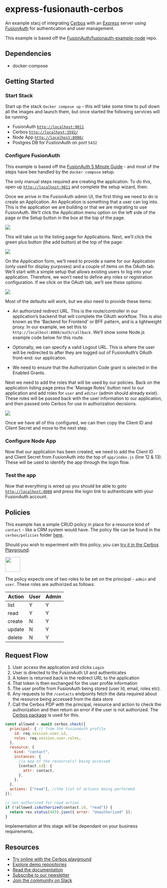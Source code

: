 # express-fusionauth-cerbos

An example stacj of integrating [Cerbos](https://cerbos.dev) with an [Express](https://expressjs.com/) server using [FusionAuth](https://fusionauth.io) for authentication and user management.

This example is based off the [FusionAuth/fusionauth-example-node](https://github.com/fusionauth/fusionauth-example-node) repo.

## Dependencies

- docker-compose

## Getting Started

### Start Stack

Start up the stack `docker compose up` - this will take some time to pull down all the images and launch them, but once started the following services will be running.

- FusionAuth [`http://localhost:9011`](http://localhost:9011)
- Cerbos [`http://localhost:3592/`](http://localhost:3592/)
- Node App [`http://localhost:8080/`](http://localhost:8080/)
- Postgres DB for FustionAuth on port `5432`

### Configure FusionAuth

This example is based off the [FusionAuth 5 Minute Guide](https://fusionauth.io/docs/v1/tech/5-minute-setup-guide/) - and most of the steps have bee handled by the `docker compose` setup.

The only manual steps required are creating the application. To do this, open up [`http://localhost:9011`](http://localhost:9011) and complete the setup wizard, then:

Once we arrive in the FusionAuth admin UI, the first thing we need to do is create an Application. An Application is something that a user can log into. This is the application we are building or that we are migrating to use FusionAuth. We’ll click the Application menu option on the left side of the page or the Setup button in the box at the top of the page.

<img src="docs/dashboard-applications.png">

This will take us to the listing page for Applications. Next, we’ll click the green plus button (the add button) at the top of the page:

<img src="docs/application-listing.png">

On the Application form, we’ll need to provide a name for our Application (only used for display purposes) and a couple of items on the OAuth tab. We’ll start with a simple setup that allows existing users to log into your application. Therefore, we won’t need to define any roles or registration configuration. If we click on the OAuth tab, we’ll see these options:

<img src="docs/application-form.png">

Most of the defaults will work, but we also need to provide these items:

- An authorized redirect URL. This is the route/controller in our application’s backend that will complete the OAuth workflow. This is also known as the 'Backend for Frontend' or BFF pattern, and is a lightweight proxy. In our example, we set this to `http://localhost:8080/auth/callback`. We’ll show some Node.js example code below for this route.

- Optionally, we can specify a valid Logout URL. This is where the user will be redirected to after they are logged out of FusionAuth’s OAuth front-end: our application.

- We need to ensure that the Authorization Code grant is selected in the Enabled Grants.

Next we need to add the roles that will be used by our policies. Back on the application listing page press the 'Manage Roles' button next to our application and add roles for `user` and `editor` (admin should already exist). These roles will be passed back with the user information to our application, and then passed onto Cerbos for use in authorization decisions.

<img src="docs/add-roles.png">

Once we have all of this configured, we can then copy the Client ID and Client Secret and move to the next step.

### Configure Node App

Now that our application has been created, we need to add the Client ID and Client Secret from FusionAuth into the top of `app/index.js` (line 12 & 13). These will be used to identify the app through the login flow.


### Test the app

Now that everything is wired up you should be able to goto [`http://localhost:8080`](http://localhost:8080) and press the login link to authenticate with your FusionAuth account.

## Policies

This example has a simple CRUD policy in place for a resource kind of `contact` - like a CRM system would have. The policy file can be found in the `cerbos/policies` folder [here](https://github.com/cerbos/express-fusionauth-cerbos/blob/main/cerbos/policies/contact.yaml).

Should you wish to experiment with this policy, you can <a href="https://play.cerbos.dev/p/sZC611cf06deexP0q8CTcVufTVau1SA3" target="_blank">try it in the Cerbos Playground</a>.

<a href="https://play.cerbos.dev/p/sZC611cf06deexP0q8CTcVufTVau1SA3" target="_blank"><img src="docs/launch.jpg" height="48" /></a>

The policy expects one of two roles to be set on the principal - `admin` and `user`. These roles are authorized as follows:

| Action | User | Admin |
| ------ | ---- | ----- |
| list   | Y    | Y     |
| read   | Y    | Y     |
| create | N    | Y     |
| update | N    | Y     |
| delete | N    | Y     |




## Request Flow

1. User access the application and clicks `Login`
2. User is directed to the FusionAuth UI and authenticates
3. A token is returned back in the redirect URL to the application
4. That token is then exchanged for the user profile information
5. The user profile from FusionAuth being stored (user Id, email, roles etc).
6. Any requests to the `/contacts` endpoints fetch the data required about the resource being accessed from the data store
7. Call the Cerbos PDP with the principal, resource and action to check the authorization and then return an error if the user is not authorized. The [Cerbos package](https://www.npmjs.com/package/cerbos) is used for this.

```js
const allowed = await cerbos.check({
  principal: { // from the FusionAuth profile
    id: req.session.user.id,
    roles: req.session.user.roles,
  },
  resource: {
    kind: "contact",
    instances: {
      //a map of the resource(s) being accessed
      [contact.id]: {
        attr: contact,
      },
    },
  },
  actions: ["read"], //the list of actions being performed
});

// not authorized for read action
if (!allowed.isAuthorized(contact.id, "read")) {
  return res.status(403).json({ error: "Unauthorized" });
}
```
Implementation at this stage will be dependant on your business requirements.

## Resources
* [Try online with the Cerbos playground](https://play.cerbos.dev)
* [Explore demo repositories](https://github.com/cerbos)
* [Read the documentation](https://docs.cerbos.dev)
* [Subscribe to our newsletter](https://cerbos.dev/subscribe)
* [Join the community on Slack](http://go.cerbos.io/slack)